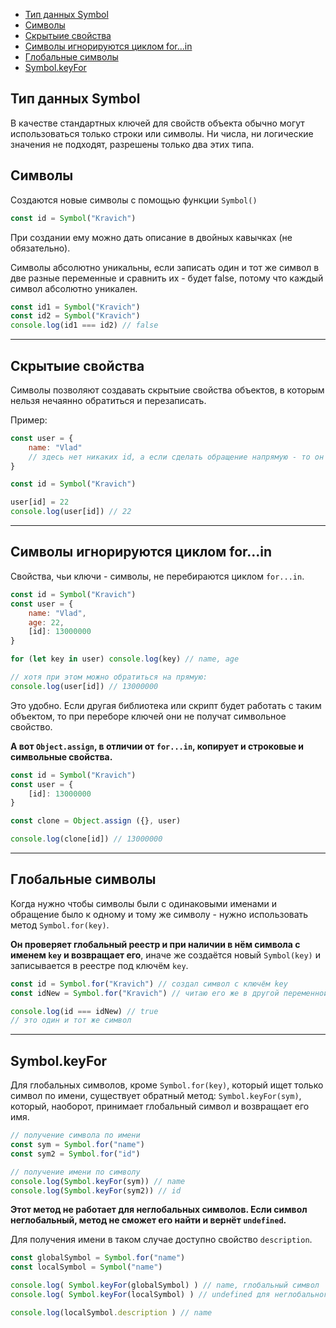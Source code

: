- [Тип данных Symbol](#тип-данных-symbol)
- [Символы](#символы)
- [Скрытыие свойства](#скрытыие-свойства)
- [Символы игнорируются циклом for...in](#символы-игнорируются-циклом-forin)
- [Глобальные символы](#глобальные-символы)
- [Symbol.keyFor](#symbolkeyfor)

## Тип данных Symbol

В качестве стандартных ключей для свойств объекта обычно могут использоваться только строки или символы. Ни числа, ни логические значения не подходят, разрешены только два этих типа.

## Символы

Создаются новые символы с помощью функции `Symbol()`

```javascript
const id = Symbol("Kravich")
```

При создании ему можно дать описание в двойных кавычках (не обязательно).

Символы абсолютно уникальны, если записать один и тот же символ в две разные переменные и сравнить их - будет false, потому что каждый символ абсолютно уникален.

```javascript
const id1 = Symbol("Kravich")
const id2 = Symbol("Kravich")
console.log(id1 === id2) // false
```
***

## Скрытыие свойства

Символы позволяют создавать скрытыие свойства объектов, в которым нельзя нечаянно обратиться и перезаписать.

Пример: 

```javascript
const user = {
    name: "Vlad"
    // здесь нет никаких id, а если сделать обращение напрямую - то он есть
}

const id = Symbol("Kravich")

user[id] = 22
console.log(user[id]) // 22
```
***

## Символы игнорируются циклом for...in

Свойства, чьи ключи - символы, не перебираются циклом `for...in`.

```javascript
const id = Symbol("Kravich")
const user = {
    name: "Vlad",
    age: 22,
    [id]: 13000000
}

for (let key in user) console.log(key) // name, age

// хотя при этом можно обратиться на прямую:
console.log(user[id]) // 13000000
```

Это удобно. Если другая библиотека или скрипт будет работать с таким объектом, то при переборе ключей они не получат символьное свойство.

**А вот `Object.assign`, в отличии от `for...in`, копирует и строковые и символьные свойства.**

```javascript
const id = Symbol("Kravich")
const user = {
    [id]: 13000000
}

const clone = Object.assign ({}, user)

console.log(clone[id]) // 13000000
```
***

## Глобальные символы

Когда нужно чтобы символы были с одинаковыми именами и обращение было к одному и тому же символу - нужно использовать метод `Symbol.for(key)`.

**Он проверяет глобальный реестр и при наличии в нём символа с именем `key` и возвращает его**, иначе же создаётся новый `Symbol(key)` и записывается в реестре под ключём `key`.

```javascript
const id = Symbol.for("Kravich") // создал символ с ключём key
const idNew = Symbol.for("Kravich") // читаю его же в другой переменной

console.log(id === idNew) // true
// это один и тот же символ
```
***

## Symbol.keyFor

Для глобальных символов, кроме `Symbol.for(key)`, который ищет только символ по имени, существует обратный метод: `Symbol.keyFor(sym)`, который, наоборот, принимает глобальный символ и возвращает его имя.

```javascript
// получение символа по имени
const sym = Symbol.for("name")
const sym2 = Symbol.for("id")

// получение имени по символу
console.log(Symbol.keyFor(sym)) // name
console.log(Symbol.keyFor(sym2)) // id
```

**Этот метод не работает для неглобальных символов. Если символ неглобальный, метод не сможет его найти и вернёт `undefined`.** 

Для получения имени в таком случае доступно свойство `description`.

```javascript
const globalSymbol = Symbol.for("name")
const localSymbol = Symbol("name")

console.log( Symbol.keyFor(globalSymbol) ) // name, глобальный символ
console.log( Symbol.keyFor(localSymbol) ) // undefined для неглобального символа

console.log(localSymbol.description ) // name
```